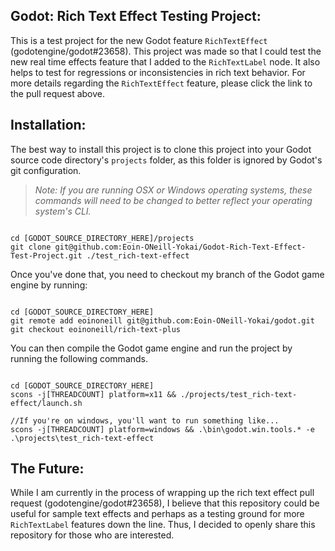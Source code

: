 ## Godot: Rich Text Effect Testing Project:
This is a test project for the new Godot feature `RichTextEffect` (godotengine/godot#23658). This project was made so that I could test the new real time effects feature that I added to the `RichTextLabel` node. It also helps to test for regressions or inconsistencies in rich text behavior. For more details regarding the `RichTextEffect` feature, please click the link to the pull request above.

## Installation:
The best way to install this project is to clone this project into your Godot source code directory's `projects` folder, as this folder is ignored by Godot's git configuration.

> *Note: If you are running OSX or Windows operating systems, these commands will need to be changed to better reflect your operating system's CLI.*

```

cd [GODOT_SOURCE_DIRECTORY_HERE]/projects
git clone git@github.com:Eoin-ONeill-Yokai/Godot-Rich-Text-Effect-Test-Project.git ./test_rich-text-effect

```

Once you've done that, you need to checkout my branch of the Godot game engine by running:

```

cd [GODOT_SOURCE_DIRECTORY_HERE]
git remote add eoinoneill git@github.com:Eoin-ONeill-Yokai/godot.git
git checkout eoinoneill/rich-text-plus

```

You can then compile the Godot game engine and run the project by running the following commands.

```

cd [GODOT_SOURCE_DIRECTORY_HERE]
scons -j[THREADCOUNT] platform=x11 && ./projects/test_rich-text-effect/launch.sh

//If you're on windows, you'll want to run something like...
scons -j[THREADCOUNT] platform=windows && .\bin\godot.win.tools.* -e .\projects\test_rich-text-effect

```

## The Future:
While I am currently in the process of wrapping up the rich text effect pull request (godotengine/godot#23658), I believe that this repository could be useful for sample text effects and perhaps as a testing ground for more `RichTextLabel` features down the line. Thus, I decided to openly share this repository for those who are interested.
